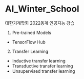 # AI_Winter_School
대한기계학회 2022동계 인공지능 강습

1. Pre-trained Models
- TensorFlow Hub

2. Transfer Learning

- Inductive transfer learning
- Transductive transfer learning
- Unsupervised transfer learning
